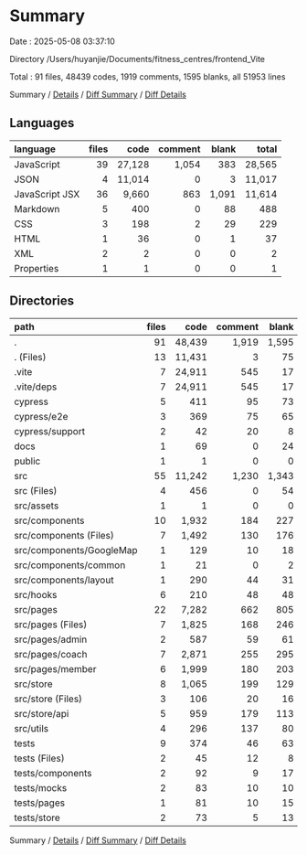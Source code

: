 # Summary

Date : 2025-05-08 03:37:10

Directory /Users/huyanjie/Documents/fitness_centres/frontend_Vite

Total : 91 files,  48439 codes, 1919 comments, 1595 blanks, all 51953 lines

Summary / [Details](details.md) / [Diff Summary](diff.md) / [Diff Details](diff-details.md)

## Languages
| language | files | code | comment | blank | total |
| :--- | ---: | ---: | ---: | ---: | ---: |
| JavaScript | 39 | 27,128 | 1,054 | 383 | 28,565 |
| JSON | 4 | 11,014 | 0 | 3 | 11,017 |
| JavaScript JSX | 36 | 9,660 | 863 | 1,091 | 11,614 |
| Markdown | 5 | 400 | 0 | 88 | 488 |
| CSS | 3 | 198 | 2 | 29 | 229 |
| HTML | 1 | 36 | 0 | 1 | 37 |
| XML | 2 | 2 | 0 | 0 | 2 |
| Properties | 1 | 1 | 0 | 0 | 1 |

## Directories
| path | files | code | comment | blank | total |
| :--- | ---: | ---: | ---: | ---: | ---: |
| . | 91 | 48,439 | 1,919 | 1,595 | 51,953 |
| . (Files) | 13 | 11,431 | 3 | 75 | 11,509 |
| .vite | 7 | 24,911 | 545 | 17 | 25,473 |
| .vite/deps | 7 | 24,911 | 545 | 17 | 25,473 |
| cypress | 5 | 411 | 95 | 73 | 579 |
| cypress/e2e | 3 | 369 | 75 | 65 | 509 |
| cypress/support | 2 | 42 | 20 | 8 | 70 |
| docs | 1 | 69 | 0 | 24 | 93 |
| public | 1 | 1 | 0 | 0 | 1 |
| src | 55 | 11,242 | 1,230 | 1,343 | 13,815 |
| src (Files) | 4 | 456 | 0 | 54 | 510 |
| src/assets | 1 | 1 | 0 | 0 | 1 |
| src/components | 10 | 1,932 | 184 | 227 | 2,343 |
| src/components (Files) | 7 | 1,492 | 130 | 176 | 1,798 |
| src/components/GoogleMap | 1 | 129 | 10 | 18 | 157 |
| src/components/common | 1 | 21 | 0 | 2 | 23 |
| src/components/layout | 1 | 290 | 44 | 31 | 365 |
| src/hooks | 6 | 210 | 48 | 48 | 306 |
| src/pages | 22 | 7,282 | 662 | 805 | 8,749 |
| src/pages (Files) | 7 | 1,825 | 168 | 246 | 2,239 |
| src/pages/admin | 2 | 587 | 59 | 61 | 707 |
| src/pages/coach | 7 | 2,871 | 255 | 295 | 3,421 |
| src/pages/member | 6 | 1,999 | 180 | 203 | 2,382 |
| src/store | 8 | 1,065 | 199 | 129 | 1,393 |
| src/store (Files) | 3 | 106 | 20 | 16 | 142 |
| src/store/api | 5 | 959 | 179 | 113 | 1,251 |
| src/utils | 4 | 296 | 137 | 80 | 513 |
| tests | 9 | 374 | 46 | 63 | 483 |
| tests (Files) | 2 | 45 | 12 | 8 | 65 |
| tests/components | 2 | 92 | 9 | 17 | 118 |
| tests/mocks | 2 | 83 | 10 | 10 | 103 |
| tests/pages | 1 | 81 | 10 | 15 | 106 |
| tests/store | 2 | 73 | 5 | 13 | 91 |

Summary / [Details](details.md) / [Diff Summary](diff.md) / [Diff Details](diff-details.md)